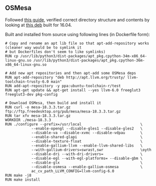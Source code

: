 ## OSMesa

Followed [this guide](https://ubuntuforums.org/showthread.php?t=910717), verified correct directory structure and contents by looking at [this deb](https://github.com/mmatl/travis_debs/blob/master/xenial/mesa_18.3.3-0.deb) built for 16.04.

Built and installed from source using following lines (in Dockerfile form):

    # Copy and rename an apt lib file so that apt-add-repository works (cleaner way would be to symlink it
    # but Dockerfiles don't seem to like symlinks)
    RUN cp /usr/lib/python3/dist-packages/apt_pkg.cpython-34m-x86_64-linux-gnu.so /usr/lib/python3/dist-packages/apt_pkg.cpython-36m-x86_64-linux-gnu.so

    # Add new apt repositories and then apt-add some OSMesa deps
    RUN apt-add-repository "deb http://apt.llvm.org/trusty/ llvm-toolchain-trusty-6.0 main"
    RUN add-apt-repository -y ppa:ubuntu-toolchain-r/test
    RUN apt-get update && apt-get install --yes llvm-6.0 freeglut3 freeglut3-dev pkg-config

    # Download OSMesa, then build and install it
    RUN curl -o mesa-18.3.3.tar.gz ftp://ftp.freedesktop.org/pub/mesa/mesa-18.3.3.tar.gz
    RUN tar xfv mesa-18.3.3.tar.gz
    WORKDIR ./mesa-18.3.3
    RUN ./configure --prefix=/usr/local                           \
                --enable-opengl --disable-gles1 --disable-gles2   \
                --disable-va --disable-xvmc --disable-vdpau       \
                --enable-shared-glapi                             \
                --disable-texture-float                           \
                --enable-gallium-llvm --enable-llvm-shared-libs   \
                --with-gallium-drivers=swrast,swr                 \oyth
                --disable-dri --with-dri-drivers=                 \
                --disable-egl --with-egl-platforms= --disable-gbm \
                --disable-glx                                     \
                --disable-osmesa --enable-gallium-osmesa          \
                ac_cv_path_LLVM_CONFIG=llvm-config-6.0
    RUN make -j8
    RUN make install
